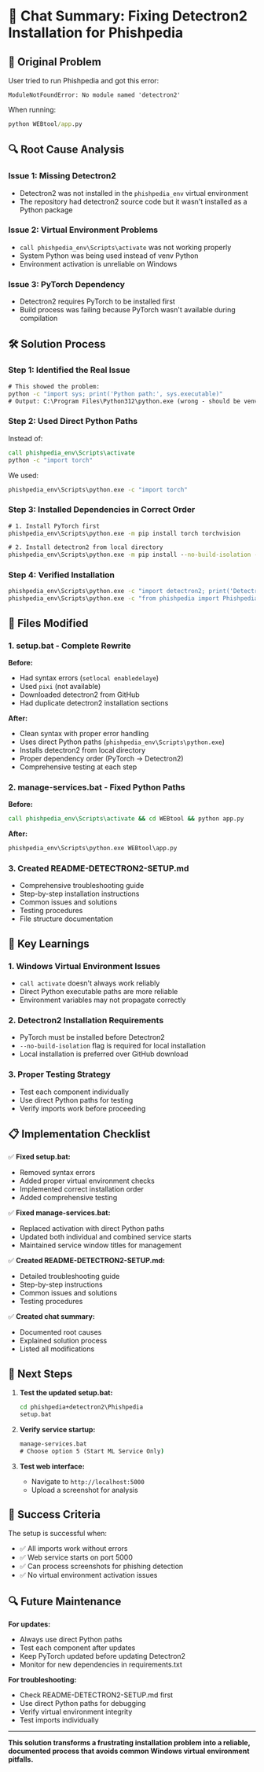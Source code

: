 # 💬 Chat Summary: Fixing Detectron2 Installation for Phishpedia

## 🎯 Original Problem
User tried to run Phishpedia and got this error:
```
ModuleNotFoundError: No module named 'detectron2'
```

When running:
```bat
python WEBtool/app.py
```

## 🔍 Root Cause Analysis

### Issue 1: Missing Detectron2
- Detectron2 was not installed in the `phishpedia_env` virtual environment
- The repository had detectron2 source code but it wasn't installed as a Python package

### Issue 2: Virtual Environment Problems
- `call phishpedia_env\Scripts\activate` was not working properly
- System Python was being used instead of venv Python
- Environment activation is unreliable on Windows

### Issue 3: PyTorch Dependency
- Detectron2 requires PyTorch to be installed first
- Build process was failing because PyTorch wasn't available during compilation

## 🛠️ Solution Process

### Step 1: Identified the Real Issue
```bat
# This showed the problem:
python -c "import sys; print('Python path:', sys.executable)"
# Output: C:\Program Files\Python312\python.exe (wrong - should be venv path)
```

### Step 2: Used Direct Python Paths
Instead of:
```bat
call phishpedia_env\Scripts\activate
python -c "import torch"
```

We used:
```bat
phishpedia_env\Scripts\python.exe -c "import torch"
```

### Step 3: Installed Dependencies in Correct Order
```bat
# 1. Install PyTorch first
phishpedia_env\Scripts\python.exe -m pip install torch torchvision

# 2. Install detectron2 from local directory
phishpedia_env\Scripts\python.exe -m pip install --no-build-isolation -e ..\detectron2
```

### Step 4: Verified Installation
```bat
phishpedia_env\Scripts\python.exe -c "import detectron2; print('Detectron2 OK')"
phishpedia_env\Scripts\python.exe -c "from phishpedia import PhishpediaWrapper; print('Phishpedia OK')"
```

## 🔧 Files Modified

### 1. setup.bat - Complete Rewrite
**Before:**
- Had syntax errors (`setlocal enabledelaye`)
- Used `pixi` (not available)
- Downloaded detectron2 from GitHub
- Had duplicate detectron2 installation sections

**After:**
- Clean syntax with proper error handling
- Uses direct Python paths (`phishpedia_env\Scripts\python.exe`)
- Installs detectron2 from local directory
- Proper dependency order (PyTorch → Detectron2)
- Comprehensive testing at each step

### 2. manage-services.bat - Fixed Python Paths
**Before:**
```bat
call phishpedia_env\Scripts\activate && cd WEBtool && python app.py
```

**After:**
```bat
phishpedia_env\Scripts\python.exe WEBtool\app.py
```

### 3. Created README-DETECTRON2-SETUP.md
- Comprehensive troubleshooting guide
- Step-by-step installation instructions
- Common issues and solutions
- Testing procedures
- File structure documentation

## 🧠 Key Learnings

### 1. Windows Virtual Environment Issues
- `call activate` doesn't always work reliably
- Direct Python executable paths are more reliable
- Environment variables may not propagate correctly

### 2. Detectron2 Installation Requirements
- PyTorch must be installed before Detectron2
- `--no-build-isolation` flag is required for local installation
- Local installation is preferred over GitHub download

### 3. Proper Testing Strategy
- Test each component individually
- Use direct Python paths for testing
- Verify imports work before proceeding

## 📋 Implementation Checklist

✅ **Fixed setup.bat:**
- Removed syntax errors
- Added proper virtual environment checks
- Implemented correct installation order
- Added comprehensive testing

✅ **Fixed manage-services.bat:**
- Replaced activation with direct Python paths
- Updated both individual and combined service starts
- Maintained service window titles for management

✅ **Created README-DETECTRON2-SETUP.md:**
- Detailed troubleshooting guide
- Step-by-step instructions
- Common issues and solutions
- Testing procedures

✅ **Created chat summary:**
- Documented root causes
- Explained solution process
- Listed all modifications

## 🚀 Next Steps

1. **Test the updated setup.bat:**
   ```bat
   cd phishpedia+detectron2\Phishpedia
   setup.bat
   ```

2. **Verify service startup:**
   ```bat
   manage-services.bat
   # Choose option 5 (Start ML Service Only)
   ```

3. **Test web interface:**
   - Navigate to `http://localhost:5000`
   - Upload a screenshot for analysis

## 🎯 Success Criteria

The setup is successful when:
- ✅ All imports work without errors
- ✅ Web service starts on port 5000
- ✅ Can process screenshots for phishing detection
- ✅ No virtual environment activation issues

## 🔍 Future Maintenance

**For updates:**
- Always use direct Python paths
- Test each component after updates
- Keep PyTorch updated before updating Detectron2
- Monitor for new dependencies in requirements.txt

**For troubleshooting:**
- Check README-DETECTRON2-SETUP.md first
- Use direct Python paths for debugging
- Verify virtual environment integrity
- Test imports individually

---

**This solution transforms a frustrating installation problem into a reliable, documented process that avoids common Windows virtual environment pitfalls.**
